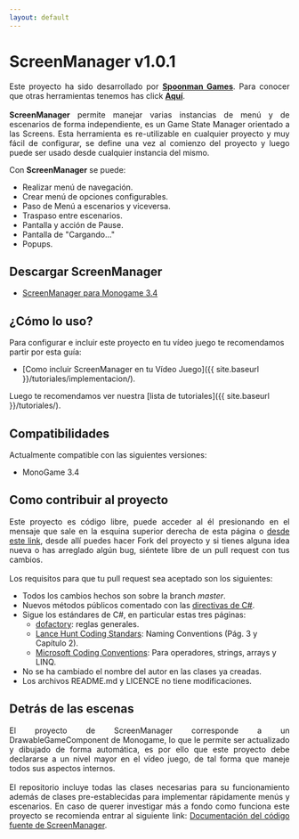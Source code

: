 ```yaml
---
layout: default
---
```


# ScreenManager v1.0.1

<p align="justify">
Este proyecto ha sido desarrollado por <a href="http://www.spoonmangames.cl"><strong>Spoonman Games</strong></a>. Para conocer que otras herramientas tenemos has click <a href="http://www.spoonmangames.cl/download/"><strong>Aquí</strong></a>.
<br><br>
<strong>ScreenManager</strong> permite manejar varias instancias de menú y de escenarios de forma independiente, es un Game State Manager orientado a las Screens. Esta herramienta es re-utilizable en cualquier proyecto y muy fácil de configurar, se define una vez al comienzo del proyecto y luego puede ser usado desde cualquier instancia del mismo.
</p>

Con <strong>ScreenManager</strong> se puede:

* Realizar menú de navegación.
* Crear menú de opciones configurables.
* Paso de Menú a escenarios y viceversa.
* Traspaso entre escenarios.
* Pantalla y acción de Pause.
* Pantalla de "Cargando..."
* Popups.

## Descargar ScreenManager

* [ScreenManager para Monogame 3.4](https://github.com/SpoonmanGames/MonoGame-ScreenManager/releases/tag/v1.0.1)

## ¿Cómo lo uso?

Para configurar e incluir este proyecto en tu vídeo juego te recomendamos partir por esta guía:

* [Como incluir ScreenManager en tu Vídeo Juego]({{ site.baseurl }}/tutoriales/implementacion/).

Luego te recomendamos ver nuestra [lista de tutoriales]({{ site.baseurl }}/tutoriales/).

## Compatibilidades

Actualmente compatible con las siguientes versiones:

 * MonoGame 3.4

## Como contribuir al proyecto

<p align="justify">Este proyecto es código libre, puede acceder al él presionando en el mensaje que sale en la esquina superior derecha de esta página o <a href="https://github.com/SpoonmanGames/MonoGame-ScreenManager/tree/master">desde este link</a>, desde allí puedes hacer Fork del proyecto y si tienes alguna idea nueva o has arreglado algún bug, siéntete libre de un pull request con tus cambios.
<br><br>
Los requisitos para que tu pull request sea aceptado son los siguientes:
</p>

* Todos los cambios hechos son sobre la branch *master*.
* Nuevos métodos públicos comentado con las [directivas de C#](https://msdn.microsoft.com/en-us/library/2d6dt3kf.aspx).
* Sigue los estándares de C#, en particular estas tres páginas:
    * [dofactory](http://www.dofactory.com/reference/csharp-coding-standards): reglas generales.
    * [Lance Hunt Coding Standars](http://se.inf.ethz.ch/old/teaching/ss2007/251-0290-00/project/CSharpCodingStandards.pdf): Naming Conventions (Pág. 3 y Capítulo 2).
    * [Microsoft Coding Conventions](https://msdn.microsoft.com/en-us/library/ff926074.aspx): Para operadores, strings, arrays y LINQ.
* No se ha cambiado el nombre del autor en las clases ya creadas.
* Los archivos README.md y LICENCE no tiene modificaciones.

## Detrás de las escenas

<p align="justify">El proyecto de ScreenManager corresponde a un DrawableGameComponent de Monogame, lo que le permite ser actualizado y dibujado de forma automática, es por ello que este proyecto debe declararse a un nivel mayor en el vídeo juego, de tal forma que maneje todos sus aspectos internos.
<br><br>
El repositorio incluye todas las clases necesarias para su funcionamiento además de clases pre-establecidas para implementar rápidamente menús y escenarios. En caso de querer investigar más a fondo como funciona este proyecto se recomienda entrar al siguiente link: <a href="{{ site.baseurl }}/doc">Documentación del código fuente de ScreenManager</a>.
</p>

